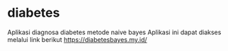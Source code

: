 # diabetes
Aplikasi diagnosa diabetes metode naive bayes
Aplikasi ini dapat diakses melalui link berikut https://diabetesbayes.my.id/
